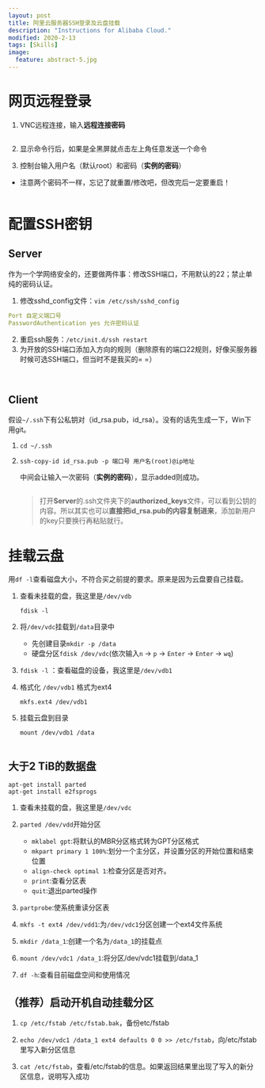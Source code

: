 ```yaml
---
layout: post
title: 阿里云服务器SSH登录及云盘挂载
description: "Instructions for Alibaba Cloud."
modified: 2020-2-13
tags: [Skills]
image:
  feature: abstract-5.jpg
---
```

# 网页远程登录

1. VNC远程连接，输入**远程连接密码**

<img src="{{site.url}}/images/weblogin.png" alt="">

2. 显示命令行后，如果是全黑屏就点击左上角任意发送一个命令

3. 控制台输入用户名（默认root）和密码（**实例的密码**）

- 注意两个密码不一样，忘记了就重置/修改吧，但改完后一定要重启！

<img src="{{site.url}}/images/passwd.png" alt="">

# 配置SSH密钥

## Server

作为一个学网络安全的，还要做两件事：修改SSH端口，不用默认的22；禁止单纯的密码认证。

1. 修改sshd_config文件：`vim /etc/ssh/sshd_config`

```yaml
Port 自定义端口号
PasswordAuthentication yes 允许密码认证
```

2. 重启ssh服务：`/etc/init.d/ssh restart`
3. 为开放的SSH端口添加入方向的规则（删除原有的端口22规则，好像买服务器时候可选SSH端口，但当时不是我买的= =）
<!--more-->
<img src="{{site.url}}/images/rule.PNG" alt="">

<img src="{{site.url}}/images/rule1.PNGg" alt="">

## Client

假设`~/.ssh`下有公私钥对（id_rsa.pub，id_rsa）。没有的话先生成一下，Win下用git。

1. `cd ~/.ssh`

2. `ssh-copy-id id_rsa.pub -p 端口号 用户名(root)@ip地址`

   中间会让输入一次密码（**实例的密码**），显示added则成功。

   <img src="{{site.url}}/images/clientkey.png" alt="">
   
   > 打开**Server**的.ssh文件夹下的**authorized_keys**文件，可以看到公钥的内容。所以其实也可以**直接把id_rsa.pub的内容复制进来**，添加新用户的key只要换行再粘贴就行。

# 挂载云盘

用`df -l`查看磁盘大小，不符合买之前提的要求。原来是因为云盘要自己挂载。

1. 查看未挂载的盘，我这里是`/dev/vdb`

   ```shell
   fdisk -l
   ```

2. 将`/dev/vdc`挂载到`/data`目录中

   - 先创建目录`mkdir -p /data `
   - 硬盘分区`fdisk /dev/vdc`(依次输入`n` -> `p` -> `Enter` -> `Enter` -> `wq`)

3. `fdisk -l` ：查看磁盘的设备，我这里是`/dev/vdb1`

4. 格式化 `/dev/vdb1` 格式为ext4

   ```shell
   mkfs.ext4 /dev/vdb1
   ```

5. 挂载云盘到目录

   ```shell
   mount /dev/vdb1 /data
   ```

   <img src="{{site.url}}/images/mount.PNG" alt="">

## 大于2 TiB的数据盘

```
apt-get install parted
apt-get install e2fsprogs
```

1. 查看未挂载的盘，我这里是`/dev/vdc`

2. `parted /dev/vdd`开始分区
    - `mklabel gpt`:将默认的MBR分区格式转为GPT分区格式
    - `mkpart primary 1 100%`:划分一个主分区，并设置分区的开始位置和结束位置
    - `align-check optimal 1`:检查分区是否对齐。
    - `print`:查看分区表
    - `quit`:退出parted操作

3. `partprobe`:使系统重读分区表

4. `mkfs -t ext4 /dev/vdd1`:为`/dev/vdc1`分区创建一个ext4文件系统

5. `mkdir /data_1`:创建一个名为`/data_1`的挂载点

6. `mount /dev/vdc1 /data_1`:将分区/dev/vdc1挂载到/data_1

7. `df -h`:查看目前磁盘空间和使用情况

## （推荐）启动开机自动挂载分区

1. `cp /etc/fstab /etc/fstab.bak`，备份etc/fstab

2. `echo /dev/vdc1 /data_1 ext4 defaults 0 0 >> /etc/fstab`，向/etc/fstab里写入新分区信息

3. `cat /etc/fstab`，查看/etc/fstab的信息。如果返回结果里出现了写入的新分区信息，说明写入成功

